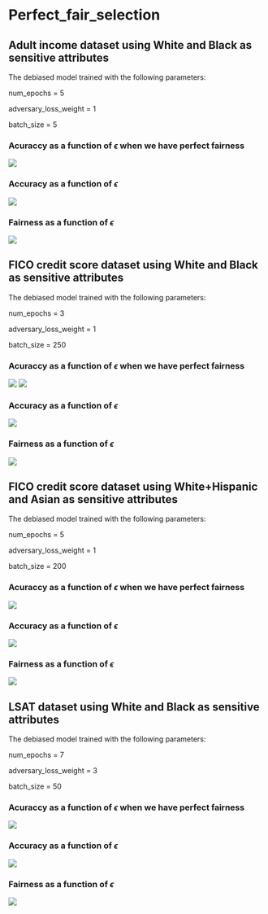 # Perfect_fair_selection


## Adult income dataset using White and Black as sensitive attributes

The debiased model trained with the following parameters:

num_epochs = 5 

adversary_loss_weight = 1 

batch_size = 5 
### Acuraccy as a function of $\epsilon$ when we have perfect fairness
![](fz_adult.PNG)

### Accuracy as a function of $\epsilon$
![](adult_wb_accuracy_in_all_single_selection_3.png)

### Fairness as a function of $\epsilon$
![](adult_wb_equal_opportunity_single_selection_3.png) 

## FICO credit score dataset using White and Black as sensitive attributes

The debiased model trained with the following parameters:

num_epochs = 3 

adversary_loss_weight = 1 

batch_size = 250

### Acuraccy as a function of $\epsilon$ when we have perfect fairness
![](fz_wb.PNG)
![](fz_wb_all_legend.PNG)

### Accuracy as a function of $\epsilon$
![](wb_accuracy_in_all_iterations_all_in_one_adversarial_March.png)

### Fairness as a function of $\epsilon$
![](wb_equal_opportunity_all_in_one_adversarial_March.png) 


## FICO credit score dataset using White+Hispanic and Asian as sensitive attributes

The debiased model trained with the following parameters:

num_epochs = 5 

adversary_loss_weight = 1 

batch_size = 200

### Acuraccy as a function of $\epsilon$ when we have perfect fairness
![](fz_wha_new.PNG)

### Accuracy as a function of $\epsilon$
![](wha_accuracy_in_all_iterations_all_in_one_plus_debiased_March.png)

### Fairness as a function of $\epsilon$
![](wha_equal_opportunity_all_in_one_plus_debiased_March.png) 

## LSAT dataset using White and Black as sensitive attributes

The debiased model trained with the following parameters:

num_epochs = 7

adversary_loss_weight = 3 

batch_size = 50

### Acuraccy as a function of $\epsilon$ when we have perfect fairness
![](fz_lsat.PNG)

### Accuracy as a function of $\epsilon$
![](lsat_wb_accuracy_in_all_single_selection_3.png)


### Fairness as a function of $\epsilon$
![](lsat_wb_equal_opportunity_single_selection_3.png) 
